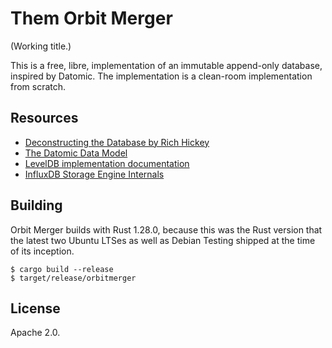 # Them Orbit Merger

(Working title.)

This is a free, libre, implementation of an immutable append-only database,
inspired by Datomic. The implementation is a clean-room implementation from
scratch.

## Resources

 * [Deconstructing the Database by Rich Hickey][deconstr]
 * [The Datomic Data Model][datamodel]
 * [LevelDB implementation documentation][leveldb]
 * [InfluxDB Storage Engine Internals][influxdb]

[deconstr]:  https://www.infoq.com/presentations/Deconstructing-Database
[datamodel]: https://docs.datomic.com/cloud/whatis/data-model.html
[leveldb]:   https://github.com/google/leveldb/blob/1cb384088184be9840bd59b4040503a9fa9aee66/doc/impl.md
[influxdb]:  https://www.youtube.com/watch?v=rtEalnKT25I

## Building

Orbit Merger builds with Rust 1.28.0, because this was the Rust version that
the latest two Ubuntu LTSes as well as Debian Testing shipped at the time of
its inception.

    $ cargo build --release
    $ target/release/orbitmerger

## License

Apache 2.0.
